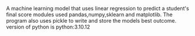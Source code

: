 A machine learning model that uses linear regression to predict a student's final score
modules used pandas,numpy,sklearn and matplotlib.
The program also uses pickle to write and store the models best outcome.
version of python is python:3.10.12
